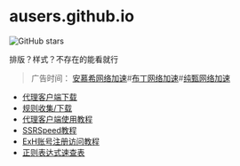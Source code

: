 # ausers.github.io
![GitHub stars](https://img.shields.io/github/stars/ausers/ausers.github.io?style=social)

排版？样式？不存在的能看就行

>广告时间： [安慕希网络加速](http://amcy.in)#[布丁网络加速](http://pudy.xyz)#[纯甄网络加速](http://chnz.xyz)

* [代理客户端下载](https://ausers.github.io/index.html)
* [规则收集/下载](https://ausers.github.io/rule.html)
* [代理客户端使用教程](https://ausers.github.io/guide.html)
* [SSRSpeed教程](https://ausers.github.io/guide/SSRSpeed.html)
* [ExH账号注册访问教程](https://ausers.github.io/ex.html)
* [正则表达式速查表](https://ausers.github.io/rule2.html)
